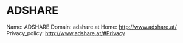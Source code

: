 
# ADSHARE

Name: ADSHARE
Domain: adshare.at
Home: http://www.adshare.at/
Privacy_policy: http://www.adshare.at/#Privacy  
